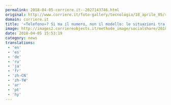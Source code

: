 ```yaml
---
permalink: 2018-04-05-corriere.it--2027143746.html
original: http://www.corriere.it/foto-gallery/tecnologia/18_aprile_05/risolvere-problema-nel-peggiore-modi-situazioni-tragicomiche-22de2d14-38e1-11e8-88e7-5b815ecb2975.shtml
domain: corriere.it
title: '«Telefono»? Sì ma il numero, non il modello: le situazioni tra il ridicolo e il tragico foto'
image: http://images2.corriereobjects.it/methode_image/socialshare/2018/04/05/21cd9016-38e3-11e8-88e7-5b815ecb2975.jpg
date: 2018-04-05 15:53:19
category: news
translations: 
 - 'en'
 - 'es'
 - 'de'
 - 'ru'
 - 'ja'
 - 'fr'
 - 'zh-CN'
 - 'zh-TW'
 - 'ar'
 - 'pt'
 - 'hy'
---
```


